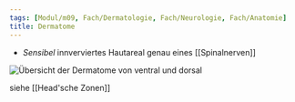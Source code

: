 ```yaml
---
tags: [Modul/m09, Fach/Dermatologie, Fach/Neurologie, Fach/Anatomie]
title: Dermatome
---
```

- *Sensibel* innverviertes Hautareal genau eines [[Spinalnerven]]

![Übersicht der Dermatome von ventral und dorsal](https://media-de.amboss.com/media/thumbs/big_596ca66e6790f.jpg)

siehe [[Head'sche Zonen]]